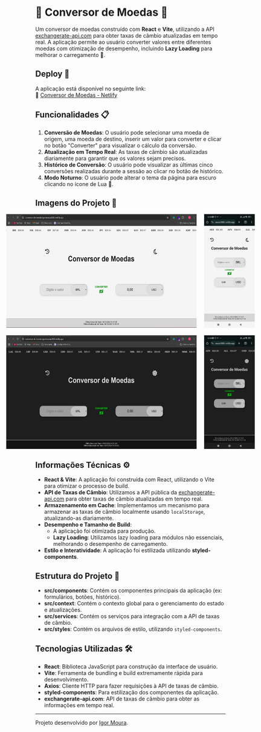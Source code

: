 # 💱 Conversor de Moedas 💱

Um conversor de moedas construído com **React** e **Vite**, utilizando a API [exchangerate-api.com](https://www.exchangerate-api.com/) para obter taxas de câmbio atualizadas em tempo real. A aplicação permite ao usuário converter valores entre diferentes moedas com otimização de desempenho, incluindo **Lazy Loading** para melhorar o carregamento 🚀.

## Deploy 🚀

A aplicação está disponível no seguinte link:  
🔗 [Conversor de Moedas - Netlify](https://conversor-de-moeda-igormsousa2003.netlify.app/)

## Funcionalidades 📋

1. **Conversão de Moedas**: O usuário pode selecionar uma moeda de origem, uma moeda de destino, inserir um valor para converter e clicar no botão "Converter" para visualizar o cálculo da conversão.
2. **Atualização em Tempo Real**: As taxas de câmbio são atualizadas diariamente para garantir que os valores sejam precisos.
3. **Histórico de Conversão**: O usuário pode visualizar as últimas cinco conversões realizadas durante a sessão ao clicar no botão de histórico.
4. **Modo Noturno**: O usuário pode alterar o tema da página para escuro clicando no ícone de Lua 🌙.

## Imagens do Projeto 📸

<div style="display: flex; justify-content: center; gap: 20px;">
  <img src="./src/assets/ConversorDeMoedas-Light-Desktop.jpg" alt="Light-Desktop" height="300px">
  <img src="./src/assets/ConversorDeMoedas-Light-Mobile.jpeg" alt="Light-Mobile" height="300px">
</div>

<div style="display: flex; justify-content: center; gap: 20px; margin-top: 20px;">
  <img src="./src/assets/ConversorDeMoedas-Dark-Desktop.jpg" alt="Dark-Desktop" height="300px">
  <img src="./src/assets/ConversorDeMoedas-Dark-Mobile.jpeg" alt="Dark-Mobile" height="300px">
</div>

## Informações Técnicas ⚙️

- **React & Vite**: A aplicação foi construída com React, utilizando o Vite para otimizar o processo de build.
- **API de Taxas de Câmbio**: Utilizamos a API pública da [exchangerate-api.com](https://www.exchangerate-api.com/) para obter taxas de câmbio atualizadas em tempo real.
- **Armazenamento em Cache**: Implementamos um mecanismo para armazenar as taxas de câmbio localmente usando `localStorage`, atualizando-as diariamente.
- **Desempenho e Tamanho de Build**:
  - A aplicação foi otimizada para produção.
  - **Lazy Loading**: Utilizamos lazy loading para módulos não essenciais, melhorando o desempenho de carregamento.
- **Estilo e Interatividade**: A aplicação foi estilizada utilizando **styled-components**.

## Estrutura do Projeto 📂

- **src/components**: Contém os componentes principais da aplicação (ex: formulários, botões, histórico).
- **src/context**: Contém o contexto global para o gerenciamento do estado e atualizações.
- **src/services**: Contém os serviços para integração com a API de taxas de câmbio.
- **src/styles**: Contém os arquivos de estilo, utilizando `styled-components`.

## Tecnologias Utilizadas 🛠️

- **React**: Biblioteca JavaScript para construção da interface de usuário.
- **Vite**: Ferramenta de bundling e build extremamente rápida para desenvolvimento.
- **Axios**: Cliente HTTP para fazer requisições à API de taxas de câmbio.
- **styled-components**: Para estilização dos componentes da aplicação.
- **exchangerate-api.com**: API de taxas de câmbio para obter as informações em tempo real.

---

Projeto desenvolvido por [Igor Moura](https://github.com/IgorMouraS).

